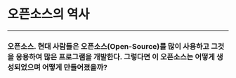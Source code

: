 # 오픈소스의 역사

--------------------------------------

### 오픈소스. 현대 사람들은 오픈소스\(Open-Source\)를 많이 사용하고 그것을 응용하여 많은 프로그램을 개발한다. 그렇다면 이 오픈소스는 어떻게 생성되었으며 어떻게 만들어졌을까?



